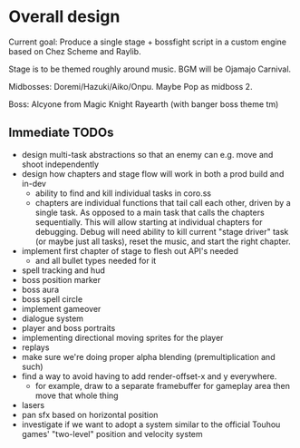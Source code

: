 # Overall design
Current goal: Produce a single stage + bossfight script in a custom engine based on Chez
Scheme and Raylib.

Stage is to be themed roughly around music. BGM will be Ojamajo Carnival.

Midbosses: Doremi/Hazuki/Aiko/Onpu. Maybe Pop as midboss 2.

Boss: Alcyone from Magic Knight Rayearth (with banger boss theme tm)

## Immediate TODOs
* design multi-task abstractions so that an enemy can e.g. move and shoot independently
* design how chapters and stage flow will work in both a prod build and in-dev
  * ability to find and kill individual tasks in coro.ss
  * chapters are individual functions that tail call each other, driven by a single task.
	As opposed to a main task that calls the chapters sequentially.
	This will allow starting at individual chapters for debugging.
	Debug will need ability to kill current "stage driver" task (or maybe just all tasks),
	reset the music, and start the right chapter.
* implement first chapter of stage to flesh out API's needed
  * and all bullet types needed for it
* spell tracking and hud
* boss position marker
* boss aura
* boss spell circle
* implement gameover
* dialogue system
* player and boss portraits
* implementing directional moving sprites for the player
* replays
* make sure we're doing proper alpha blending (premultiplication and such)
* find a way to avoid having to add render-offset-x and y everywhere.
  * for example, draw to a separate framebuffer for gameplay area then move that whole thing
* lasers
* pan sfx based on horizontal position
* investigate if we want to adopt a system similar to the official Touhou games'
  "two-level" position and velocity system
